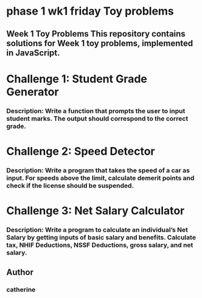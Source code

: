 # phase 1 wk1 friday Toy problems
## Week 1 Toy Problems This repository contains solutions for Week 1 toy problems, implemented in JavaScript.

# Challenge 1: Student Grade Generator
### Description: Write a function that prompts the user to input student marks. The output should correspond to the correct grade.


# Challenge 2: Speed Detector
### Description: Write a program that takes the speed of a car as input. For speeds above the limit, calculate demerit points and check if the license should be suspended.


# Challenge 3: Net Salary Calculator
### Description: Write a program to calculate an individual’s Net Salary by getting inputs of basic salary and benefits. Calculate tax, NHIF Deductions, NSSF Deductions, gross salary, and net salary.

## Author
### catherine

